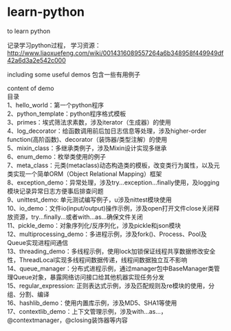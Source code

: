 # learn-python
to learn python

记录学习python过程，
学习资源：http://www.liaoxuefeng.com/wiki/0014316089557264a6b348958f449949df42a6d3a2e542c000

including some useful demos
包含一些有用例子

content of demo</br>
目录</br>
1、hello_world：第一个python程序</br>
2、python_template：python程序格式模板</br>
3、primes：埃式筛法求素数，涉及iterator（生成器）的使用</br>
4、log_decorator：给函数调用前后加日志信息等处理，涉及higher-order function(高阶函数)、decorator（装饰器/类型注解）的使用</br>
5、mixin_class：多继承类例子，涉及Mixin设计实现多继承</br>
6、enum_demo：枚举类使用的例子</br>
7、meta_class：元类(metaclass)动态构造类的模板，改变类行为属性，以及元类实现一个简单ORM（Object Relational Mapping）框架</br>
8、exception_demo：异常处理，涉及try...exception...finally使用，及logging模块记录异常日志方便事后排查问题</br>
9、unittest_demo: 单元测试编写例子，u涉及nittest模块使用</br>
10、io_demo：文件io(input/output)操作示例，涉及open打开文件close关闭释放资源，try...finally...或者with...as...确保文件关闭</br>
11、pickle_demo：对象序列化/反序列化，涉及pickle和json模块</br>
12、multiprocessing_demo：多进程示例，涉及fork()、Process、Pool及Queue实现进程间通信</br>
13、threading_demo：多线程示例，使用lock加锁保证线程共享数据修改安全性，ThreadLocal实现多线程间数据传递，线程间数据独立互不影响</br>
14、queue_manager：分布式进程示例，通过manager包中BaseManager类管理Queue对象，暴露网络访问接口给其他机器实现任务分发</br>
15、regular_expression: 正则表达式示例，涉及匹配规则及re模块的使用，分组、分割、编译</br>
16、hashlib_demo：使用内置库示例，涉及MD5、SHA1等使用</br>
17、contextlib_demo：上下文管理示例，涉及with...as...，@contextmanager，@closing装饰器等内容</br>
